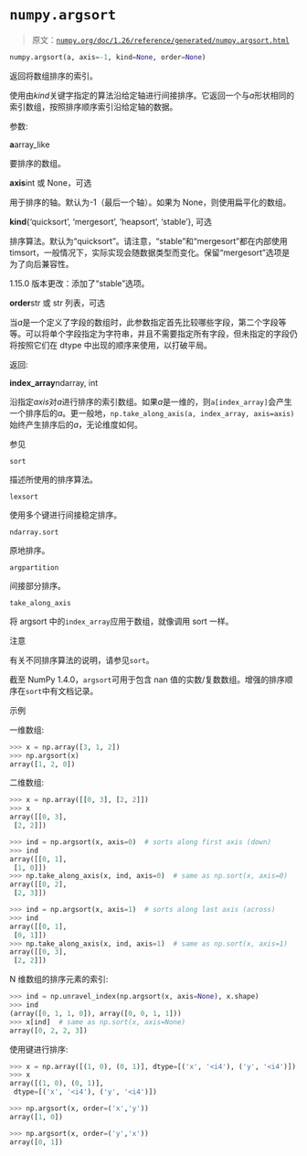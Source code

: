 # `numpy.argsort`

> 原文：[`numpy.org/doc/1.26/reference/generated/numpy.argsort.html`](https://numpy.org/doc/1.26/reference/generated/numpy.argsort.html)

```py
numpy.argsort(a, axis=-1, kind=None, order=None)
```

返回将数组排序的索引。

使用由*kind*关键字指定的算法沿给定轴进行间接排序。它返回一个与*a*形状相同的索引数组，按照排序顺序索引沿给定轴的数据。

参数:

**a**array_like

要排序的数组。

**axis**int 或 None，可选

用于排序的轴。默认为-1（最后一个轴）。如果为 None，则使用扁平化的数组。

**kind**{‘quicksort’, ‘mergesort’, ‘heapsort’, ‘stable’}, 可选

排序算法。默认为“quicksort”。请注意，“stable”和“mergesort”都在内部使用 timsort，一般情况下，实际实现会随数据类型而变化。保留“mergesort”选项是为了向后兼容性。

1.15.0 版本更改：添加了“stable”选项。

**order**str 或 str 列表，可选

当*a*是一个定义了字段的数组时，此参数指定首先比较哪些字段，第二个字段等等。可以将单个字段指定为字符串，并且不需要指定所有字段，但未指定的字段仍将按照它们在 dtype 中出现的顺序来使用，以打破平局。

返回:

**index_array**ndarray, int

沿指定*axis*对*a*进行排序的索引数组。如果*a*是一维的，则`a[index_array]`会产生一个排序后的*a*。更一般地，`np.take_along_axis(a, index_array, axis=axis)`始终产生排序后的*a*，无论维度如何。

参见

`sort`

描述所使用的排序算法。

`lexsort`

使用多个键进行间接稳定排序。

`ndarray.sort`

原地排序。

`argpartition`

间接部分排序。

`take_along_axis`

将 argsort 中的`index_array`应用于数组，就像调用 sort 一样。

注意

有关不同排序算法的说明，请参见`sort`。

截至 NumPy 1.4.0，`argsort`可用于包含 nan 值的实数/复数数组。增强的排序顺序在`sort`中有文档记录。

示例

一维数组:

```py
>>> x = np.array([3, 1, 2])
>>> np.argsort(x)
array([1, 2, 0]) 
```

二维数组:

```py
>>> x = np.array([[0, 3], [2, 2]])
>>> x
array([[0, 3],
 [2, 2]]) 
```

```py
>>> ind = np.argsort(x, axis=0)  # sorts along first axis (down)
>>> ind
array([[0, 1],
 [1, 0]])
>>> np.take_along_axis(x, ind, axis=0)  # same as np.sort(x, axis=0)
array([[0, 2],
 [2, 3]]) 
```

```py
>>> ind = np.argsort(x, axis=1)  # sorts along last axis (across)
>>> ind
array([[0, 1],
 [0, 1]])
>>> np.take_along_axis(x, ind, axis=1)  # same as np.sort(x, axis=1)
array([[0, 3],
 [2, 2]]) 
```

N 维数组的排序元素的索引:

```py
>>> ind = np.unravel_index(np.argsort(x, axis=None), x.shape)
>>> ind
(array([0, 1, 1, 0]), array([0, 0, 1, 1]))
>>> x[ind]  # same as np.sort(x, axis=None)
array([0, 2, 2, 3]) 
```

使用键进行排序:

```py
>>> x = np.array([(1, 0), (0, 1)], dtype=[('x', '<i4'), ('y', '<i4')])
>>> x
array([(1, 0), (0, 1)],
 dtype=[('x', '<i4'), ('y', '<i4')]) 
```

```py
>>> np.argsort(x, order=('x','y'))
array([1, 0]) 
```

```py
>>> np.argsort(x, order=('y','x'))
array([0, 1]) 
```
